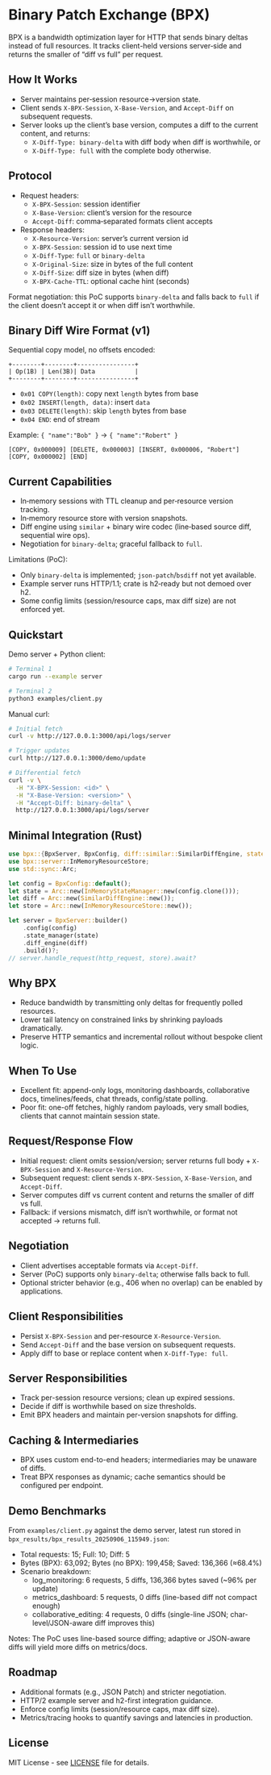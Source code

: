 # Binary Patch Exchange (BPX)

BPX is a bandwidth optimization layer for HTTP that sends binary deltas instead of full resources. It tracks client-held versions server‑side and returns the smaller of “diff vs full” per request.

## How It Works

- Server maintains per‑session resource→version state.
- Client sends `X-BPX-Session`, `X-Base-Version`, and `Accept-Diff` on subsequent requests.
- Server looks up the client’s base version, computes a diff to the current content, and returns:
  - `X-Diff-Type: binary-delta` with diff body when diff is worthwhile, or
  - `X-Diff-Type: full` with the complete body otherwise.

## Protocol

- Request headers:
  - `X-BPX-Session`: session identifier
  - `X-Base-Version`: client’s version for the resource
  - `Accept-Diff`: comma‑separated formats client accepts
- Response headers:
  - `X-Resource-Version`: server’s current version id
  - `X-BPX-Session`: session id to use next time
  - `X-Diff-Type`: `full` or `binary-delta`
  - `X-Original-Size`: size in bytes of the full content
  - `X-Diff-Size`: diff size in bytes (when diff)
  - `X-BPX-Cache-TTL`: optional cache hint (seconds)

Format negotiation: this PoC supports `binary-delta` and falls back to `full` if the client doesn’t accept it or when diff isn’t worthwhile.

## Binary Diff Wire Format (v1)

Sequential copy model, no offsets encoded:

```
+--------+--------+----------------+
| Op(1B) | Len(3B)| Data           |
+--------+--------+----------------+
```

- `0x01 COPY(length)`: copy next `length` bytes from base
- `0x02 INSERT(length, data)`: insert `data`
- `0x03 DELETE(length)`: skip `length` bytes from base
- `0x04 END`: end of stream

Example: `{ "name":"Bob" }` → `{ "name":"Robert" }`
```
[COPY, 0x000009] [DELETE, 0x000003] [INSERT, 0x000006, "Robert"] [COPY, 0x000002] [END]
```

## Current Capabilities

- In‑memory sessions with TTL cleanup and per‑resource version tracking.
- In‑memory resource store with version snapshots.
- Diff engine using `similar` + binary wire codec (line‑based source diff, sequential wire ops).
- Negotiation for `binary-delta`; graceful fallback to `full`.

Limitations (PoC):
- Only `binary-delta` is implemented; `json-patch`/`bsdiff` not yet available.
- Example server runs HTTP/1.1; crate is h2‑ready but not demoed over h2.
- Some config limits (session/resource caps, max diff size) are not enforced yet.

## Quickstart

Demo server + Python client:

```bash
# Terminal 1
cargo run --example server

# Terminal 2
python3 examples/client.py
```

Manual curl:

```bash
# Initial fetch
curl -v http://127.0.0.1:3000/api/logs/server

# Trigger updates
curl http://127.0.0.1:3000/demo/update

# Differential fetch
curl -v \
  -H "X-BPX-Session: <id>" \
  -H "X-Base-Version: <version>" \
  -H "Accept-Diff: binary-delta" \
  http://127.0.0.1:3000/api/logs/server
```

## Minimal Integration (Rust)

```rust
use bpx::{BpxServer, BpxConfig, diff::similar::SimilarDiffEngine, state::InMemoryStateManager};
use bpx::server::InMemoryResourceStore;
use std::sync::Arc;

let config = BpxConfig::default();
let state = Arc::new(InMemoryStateManager::new(config.clone()));
let diff = Arc::new(SimilarDiffEngine::new());
let store = Arc::new(InMemoryResourceStore::new());

let server = BpxServer::builder()
    .config(config)
    .state_manager(state)
    .diff_engine(diff)
    .build()?;
// server.handle_request(http_request, store).await?
```

## Why BPX

- Reduce bandwidth by transmitting only deltas for frequently polled resources.
- Lower tail latency on constrained links by shrinking payloads dramatically.
- Preserve HTTP semantics and incremental rollout without bespoke client logic.

## When To Use

- Excellent fit: append-only logs, monitoring dashboards, collaborative docs, timelines/feeds, chat threads, config/state polling.
- Poor fit: one-off fetches, highly random payloads, very small bodies, clients that cannot maintain session state.

## Request/Response Flow

- Initial request: client omits session/version; server returns full body + `X-BPX-Session` and `X-Resource-Version`.
- Subsequent request: client sends `X-BPX-Session`, `X-Base-Version`, and `Accept-Diff`.
- Server computes diff vs current content and returns the smaller of diff vs full.
- Fallback: if versions mismatch, diff isn’t worthwhile, or format not accepted → returns full.

## Negotiation

- Client advertises acceptable formats via `Accept-Diff`.
- Server (PoC) supports only `binary-delta`; otherwise falls back to full.
- Optional stricter behavior (e.g., 406 when no overlap) can be enabled by applications.

## Client Responsibilities

- Persist `X-BPX-Session` and per-resource `X-Resource-Version`.
- Send `Accept-Diff` and the base version on subsequent requests.
- Apply diff to base or replace content when `X-Diff-Type: full`.

## Server Responsibilities

- Track per-session resource versions; clean up expired sessions.
- Decide if diff is worthwhile based on size thresholds.
- Emit BPX headers and maintain per-version snapshots for diffing.

## Caching & Intermediaries

- BPX uses custom end-to-end headers; intermediaries may be unaware of diffs.
- Treat BPX responses as dynamic; cache semantics should be configured per endpoint.

## Demo Benchmarks

From `examples/client.py` against the demo server, latest run stored in `bpx_results/bpx_results_20250906_115949.json`:

- Total requests: 15; Full: 10; Diff: 5
- Bytes (BPX): 63,092; Bytes (no BPX): 199,458; Saved: 136,366 (≈68.4%)
- Scenario breakdown:
  - log_monitoring: 6 requests, 5 diffs, 136,366 bytes saved (~96% per update)
  - metrics_dashboard: 5 requests, 0 diffs (line-based diff not compact enough)
  - collaborative_editing: 4 requests, 0 diffs (single-line JSON; char-level/JSON-aware diff improves this)

Notes: The PoC uses line-based source diffing; adaptive or JSON-aware diffs will yield more diffs on metrics/docs.

## Roadmap

- Additional formats (e.g., JSON Patch) and stricter negotiation.
- HTTP/2 example server and h2-first integration guidance.
- Enforce config limits (session/resource caps, max diff size).
- Metrics/tracing hooks to quantify savings and latencies in production.

## License

MIT License - see [LICENSE](LICENSE) file for details.
